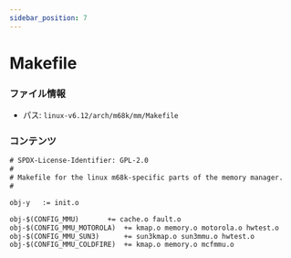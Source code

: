 ```yaml
---
sidebar_position: 7
---
```

# Makefile

### ファイル情報

- パス: `linux-v6.12/arch/m68k/mm/Makefile`

### コンテンツ

```txt
# SPDX-License-Identifier: GPL-2.0
#
# Makefile for the linux m68k-specific parts of the memory manager.
#

obj-y	:= init.o

obj-$(CONFIG_MMU)		+= cache.o fault.o
obj-$(CONFIG_MMU_MOTOROLA)	+= kmap.o memory.o motorola.o hwtest.o
obj-$(CONFIG_MMU_SUN3)		+= sun3kmap.o sun3mmu.o hwtest.o
obj-$(CONFIG_MMU_COLDFIRE)	+= kmap.o memory.o mcfmmu.o


```
